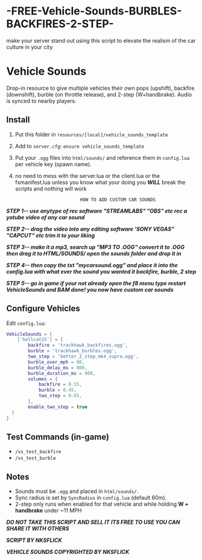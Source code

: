 # -FREE-Vehicle-Sounds-BURBLES-BACKFIRES-2-STEP-
make your server stand out using this script to elevate the realism of the car culture in your city

# Vehicle Sounds

Drop-in resource to give multiple vehicles their own pops (upshift), backfire (downshift), burble (on throttle release), and 2-step (W+handbrake). Audio is synced to nearby players.

## Install
1) Put this folder in `resources/[local]/vehicle_sounds_template`
2) Add to `server.cfg`: `ensure vehicle_sounds_template`
3) Put your `.ogg` files into `html/sounds/` and reference them in `config.lua` per vehicle key (spawn name).
4) no need to mess with the server.lua or the client.lua or the fxmanifest.lua unless you know what your doing you ***WILL*** break the scripts and nothing will work

                               HOW TO ADD CUSTOM CAR SOUNDS

***STEP 1-- use anytype of rec software "STREAMLABS" "OBS" etc rec a yotube video of any car sound***

***STEP 2-- drag the video into any editing software 'SONY VEGAS" "CAPCUT" etc trim it to your liking***

***STEP 3-- make it a mp3, search up "MP3 TO .OGG" convert it to .OGG then drag it to HTML/SOUNDS/ open the sounds folder and drop it in***
                                                                                                                                             
***STEP 4-- then copy the txt "mycarsound.ogg" and place it into the config.lua with what ever the sound you wanted it backfire, burble, 2 step***
                                                                                                                                                  
***STEP 5-- go in game if your not already open the f8 menu type restart VehicleSounds and BAM done! you now have custom car sounds***

## Configure Vehicles
Edit `config.lua`:
```lua
VehicleSounds = {
    ['hellcat15'] = {
        backfire = 'trackhawk_backfires.ogg',
        burble = 'trackhawk_burbles.ogg',
        two_step = 'better_2_step_mk4_supra.ogg',
        burble_over_mph = 80,
        burble_delay_ms = 800,
        burble_duration_ms = 900,
        volumes = {
            backfire = 0.55,
            burble = 0.45,
            two_step = 0.65,
        },
        enable_two_step = true
  }
}
```

## Test Commands (in-game)
- `/vs_test_backfire`
- `/vs_test_burble`

## Notes
- Sounds must be `.ogg` and placed in `html/sounds/`.
- Sync radius is set by `SyncRadius` in `config.lua` (default 60m).
- 2-step only runs when enabled for that vehicle and while holding **W + handbrake** under ~11 MPH

***DO NOT TAKE THIS SCRIPT AND SELL IT***
***ITS FREE TO USE YOU CAN SHARE IT WITH OTHERS***

***SCRIPT BY NKSFLICK***

***VEHICLE SOUNDS COPYRIGHTED BY NKSFLICK***

